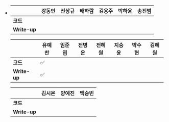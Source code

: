 - |              | 강동인 | 전상규 | 배하람 | 김용주 | 박하윤 | 송진범 |
  | ------------ | ------ | ------ | ------ | ------ | ------ | ------ |
  | **코드**     |        |        |        |        |        |        |
  | **Write-up** |        |        |        |        |        |        |

  |              | 유예찬 | 임준엽 | 전병운 | 전혜원 | 지승윤 | 박수현 | 김혜원 |
  | ------------ | ------ | ------ | ------ | ------ | ------ | ------ | ------ |
  | **코드**     | :white_check_mark: |        |        |        |        |        |        |
  | **Write-up** | :white_check_mark: |        |        |        |        |        |        |

  |              | 김시온 | 양예진 | 백승빈 |
  | ------------ | :----: | :----: | :----: |
  | **코드**     |        |        |        |
  | **Write-up** |        |        |        |

